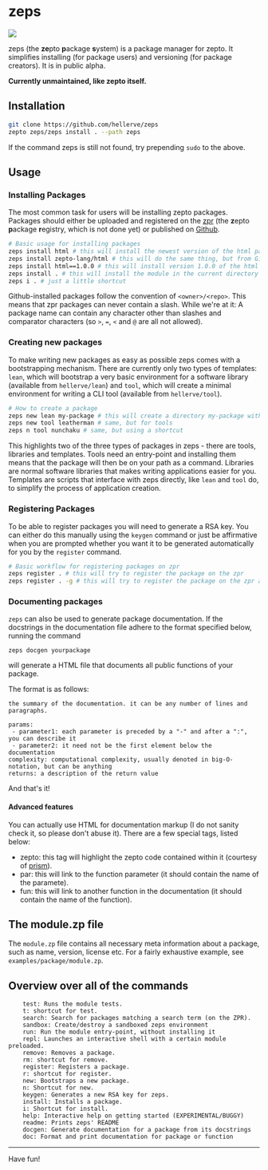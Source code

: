# zeps

![](http://g.recordit.co/RC7OAMIAXe.gif)

zeps (the **ze**pto **p**ackage **s**ystem) is a package manager for
zepto. It simplifies installing (for package users) and
versioning (for package creators). It is in public alpha.

**Currently unmaintained, like zepto itself.**

## Installation

```sh
git clone https://github.com/hellerve/zeps
zepto zeps/zeps install . --path zeps
```

If the command zeps is still not found, try prepending `sudo` to the above.

## Usage

### Installing Packages

The most common task for users will be installing zepto
packages. Packages should either be uploaded and registered
on the [zpr](https://zpr.com) (the **z**epto **p**ackage **r**egistry, which is not done yet)
or published on [Github](https::/github.com).

```sh
# Basic usage for installing packages 
zeps install html # this will install the newest version of the html package on zpr
zeps install zepto-lang/html # this will do the same thing, but from Github
zeps install html==1.0.0 # this will install version 1.0.0 of the html package
zeps install . # this will install the module in the current directory
zeps i . # just a little shortcut
```

Github-installed packages follow the convention of `<owner>/<repo>`.
This means that zpr packages can never contain a slash. While we're at it:
A package name can contain any character other than slashes and comparator
characters (so `>`, `=`, `<` and `@` are all not allowed).

### Creating new packages

To make writing new packages as easy as possible zeps comes with a bootstrapping
mechanism. There are currently only two types of templates: `lean`, which will
bootstrap a very basic environment for a software library (available from `hellerve/lean`)
and `tool`, which will create a minimal environment for writing a CLI tool (available from
`hellerve/tool`).

```sh
# How to create a package
zeps new lean my-package # this will create a directory my-package with a few basic files
zeps new tool leatherman # same, but for tools
zeps n tool nunchaku # same, but using a shortcut
```

This highlights two of the three types of packages in zeps - there are tools, libraries
and templates. Tools need an entry-point and installing them means that the package
will then be on your path as a command. Libraries are normal software libraries that
makes writing applications easier for you. Templates are scripts that interface with
zeps directly, like `lean` and `tool` do, to simplify the process of application creation.

### Registering Packages

To be able to register packages you will need to generate a RSA key.
You can either do this manually using the `keygen` command or just be affirmative
when you are prompted whether you want it to be generated automatically for you
by the `register` command.

```sh
# Basic workflow for registering packages on zpr
zeps register . # this will try to register the package on the zpr
zeps register . -g # this will try to register the package on the zpr and create a tag on github so we can find the package revision
```

### Documenting packages

`zeps` can also be used to generate package documentation. If the docstrings
in the documentation file adhere to the format specified below, running the command

```
zeps docgen yourpackage
```

will generate a HTML file that documents all public functions of your package.

The format is as follows:

```
the summary of the documentation. it can be any number of lines and paragraphs.

params:
 - parameter1: each parameter is preceded by a "-" and after a ":", you can describe it
 - parameter2: it need not be the first element below the documentation
complexity: computational complexity, usually denoted in big-O-notation, but can be anything
returns: a description of the return value
```

And that's it!

#### Advanced features

You can actually use HTML for documentation markup (I do not sanity check it, so please don't
abuse it). There are a few special tags, listed below:

- zepto: this tag will highlight the zepto code contained within it (courtesy of [prism](http://prismjs.com/)).
- par: this will link to the function parameter (it should contain the name of the paramete).
- fun: this will link to another function in the documentation (it should contain the name of the function).

## The module.zp file

The `module.zp` file contains all necessary meta information
about a package, such as name, version, license etc. For a fairly
exhaustive example, see `examples/package/module.zp`.

## Overview over all of the commands

```
	test: Runs the module tests.
	t: shortcut for test.
	search: Search for packages matching a search term (on the ZPR).
	sandbox: Create/destroy a sandboxed zeps environment
	run: Run the module entry-point, without installing it
	repl: Launches an interactive shell with a certain module preloaded.
	remove: Removes a package.
	rm: shortcut for remove.
	register: Registers a package.
	r: shortcut for register.
	new: Bootstraps a new package.
	n: Shortcut for new.
	keygen: Generates a new RSA key for zeps.
	install: Installs a package.
	i: Shortcut for install.
	help: Interactive help on getting started (EXPERIMENTAL/BUGGY)
	readme: Prints zeps' README
	docgen: Generate documentation for a package from its docstrings
	doc: Format and print documentation for package or function
```

<hr/>

Have fun!
